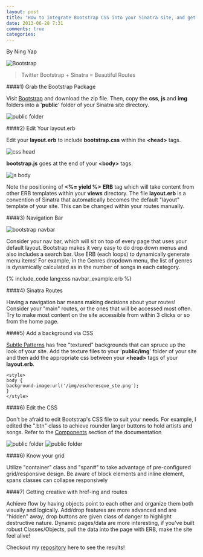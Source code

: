 ```yaml
---
layout: post
title: "How to integrate Bootstrap CSS into your Sinatra site, and get more out of your objects using ERB"
date: 2013-06-28 7:31
comments: true
categories:
---
```

By Ning Yap

![Bootstrap](http://www.ningmusic.com/img/bootstrap.jpg)

> Twitter Bootstrap + Sinatra = Beautiful Routes

####1) Grab the Bootstrap Package

Visit [Bootstrap](http://twitter.github.io/bootstrap/) and download the zip file. Then, copy the **css**, **js** and **img** folders into a '**public**' folder of your Sinatra site directory.

![public folder](http://www.ningmusic.com/img/public-css-js-img.png)

####2) Edit Your layout.erb

Edit your **layout.erb** to include **bootstrap.css** within the **\<head\>** tags.

![css head](http://www.ningmusic.com/img/css-head.jpg)

**bootstrap.js** goes at the end of your **\<body\>** tags.

![js body](http://www.ningmusic.com/img/js-body.jpg)

Note the positioning of **\<%= yield %\>** **ERB** tag which will take content from other ERB templates within your **views** directory. The file **layout.erb** is a convention of Sinatra that automatically becomes the default "layout" template of your site. This can be changed within your routes manually.


####3) Navigation Bar

![bootstrap navbar](http://www.ningmusic.com/img/bootstrap-navbar.png)

Consider your nav bar, which will sit on top of every page that uses your default layout. Bootstrap makes it very easy to do drop down menus and also includes a search bar. Use ERB (each loops) to dynamically generate menu items! For example, in the Genres dropdown menu, the list of genres is dynamically calculated as in the number of songs in each category.

{% include_code lang:css navbar_example.erb %}

####4) Sinatra Routes

Having a navigation bar means making decisions about your routes! Consider your "main" routes, or the ones that will be accessed most often. Try to make most content on the site accessible from within 3 clicks or so from the home page.

####5) Add a background via CSS

[Subtle Patterns](http://subtlepatterns.com/) has free "textured" backgrounds that can spruce up the look of your site. Add the texture files to your '**public/img**' folder of your site and then add the appropriate css between your **\<head\>** tags of your **layout.erb**.

    <style>
    body {
    background-image:url('/img/escheresque_ste.png');
    }
    </style>

####6) Edit the CSS

Don't be afraid to edit Bootstrap's CSS file to suit your needs. For example, I edited the ".btn" class to achieve rounder larger buttons to hold artists and songs. Refer to the [Components](http://twitter.github.io/bootstrap/components.html) section of the documentation

![public folder](http://www.ningmusic.com/img/btn-example.jpg)
![public folder](http://www.ningmusic.com/img/btn-large.jpg)

####6) Know your grid

Utilize "container" class and "span#" to take advantage of pre-configured grid/responsive design. Be aware of block elements and inline element, spans classes can collapse responsively

####7) Getting creative with href-ing and routes

Achieve flow by having objects point to each other and organize them both visually and logically. Add/drop features are more advanced and are "hidden" away, drop buttons are given class of danger to highlight destructive nature. Dynamic pages/data are more interesting, if you've built robust Classes/Objects, pull the data into the page with ERB, make the site feel alive!

Checkout my [repository](http://github.com/ningbit/playlister-sinatra) here to see the results!




